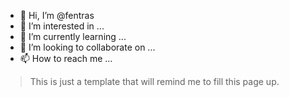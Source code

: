 - 👋 Hi, I’m @fentras
- 👀 I’m interested in ...
- 🌱 I’m currently learning ...
- 💞️ I’m looking to collaborate on ...
- 📫 How to reach me ...

<!---
fentras/fentras is a ✨ special ✨ repository because its `README.md` (this file) appears on your GitHub profile.
You can click the Preview link to take a look at your changes.
--->

> This is just a template that will remind me to fill this page up.
